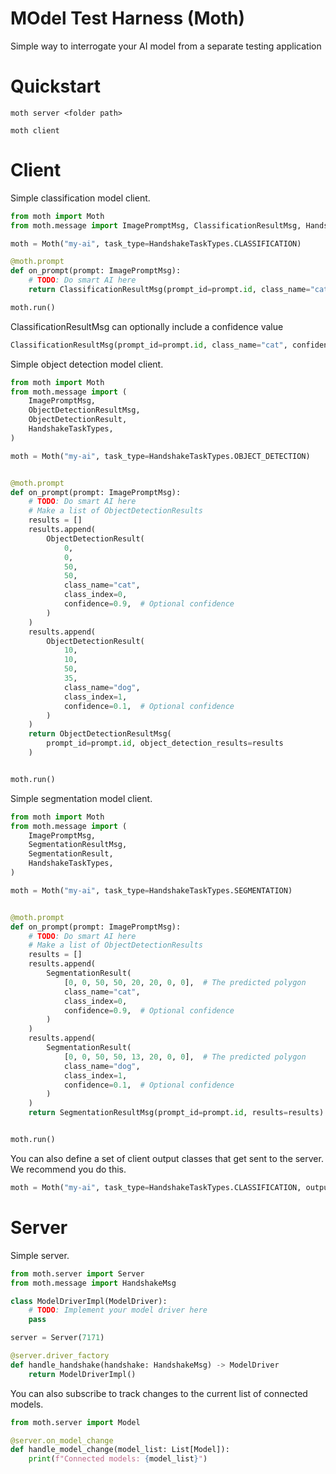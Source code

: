
# MOdel Test Harness (Moth)

Simple way to interrogate your AI model from a separate testing application

# Quickstart

`moth server <folder path>`

`moth client`

# Client

Simple classification model client.
``` python
from moth import Moth
from moth.message import ImagePromptMsg, ClassificationResultMsg, HandshakeTaskTypes

moth = Moth("my-ai", task_type=HandshakeTaskTypes.CLASSIFICATION)

@moth.prompt
def on_prompt(prompt: ImagePromptMsg):
    # TODO: Do smart AI here
    return ClassificationResultMsg(prompt_id=prompt.id, class_name="cat") # Most pictures are cat pictures 

moth.run()
```

ClassificationResultMsg can optionally include a confidence value

``` python
ClassificationResultMsg(prompt_id=prompt.id, class_name="cat", confidence=0.9)
```

Simple object detection model client.
``` python
from moth import Moth
from moth.message import (
    ImagePromptMsg,
    ObjectDetectionResultMsg,
    ObjectDetectionResult,
    HandshakeTaskTypes,
)

moth = Moth("my-ai", task_type=HandshakeTaskTypes.OBJECT_DETECTION)


@moth.prompt
def on_prompt(prompt: ImagePromptMsg):
    # TODO: Do smart AI here
    # Make a list of ObjectDetectionResults
    results = []
    results.append(
        ObjectDetectionResult(
            0,
            0,
            50,
            50,
            class_name="cat",
            class_index=0,
            confidence=0.9,  # Optional confidence
        )
    )
    results.append(
        ObjectDetectionResult(
            10,
            10,
            50,
            35,
            class_name="dog",
            class_index=1,
            confidence=0.1,  # Optional confidence
        )
    )
    return ObjectDetectionResultMsg(
        prompt_id=prompt.id, object_detection_results=results
    )


moth.run()

```

Simple segmentation model client.
``` python
from moth import Moth
from moth.message import (
    ImagePromptMsg,
    SegmentationResultMsg,
    SegmentationResult,
    HandshakeTaskTypes,
)

moth = Moth("my-ai", task_type=HandshakeTaskTypes.SEGMENTATION)


@moth.prompt
def on_prompt(prompt: ImagePromptMsg):
    # TODO: Do smart AI here
    # Make a list of ObjectDetectionResults
    results = []
    results.append(
        SegmentationResult(
            [0, 0, 50, 50, 20, 20, 0, 0],  # The predicted polygon
            class_name="cat",
            class_index=0,
            confidence=0.9,  # Optional confidence
        )
    )
    results.append(
        SegmentationResult(
            [0, 0, 50, 50, 13, 20, 0, 0],  # The predicted polygon
            class_name="dog",
            class_index=1,
            confidence=0.1,  # Optional confidence
        )
    )
    return SegmentationResultMsg(prompt_id=prompt.id, results=results)


moth.run()
```

You can also define a set of client output classes that get sent to the server. We recommend you do this.
``` python
moth = Moth("my-ai", task_type=HandshakeTaskTypes.CLASSIFICATION, output_classes=["cat", "dog"])
```

# Server

Simple server.
``` python
from moth.server import Server
from moth.message import HandshakeMsg

class ModelDriverImpl(ModelDriver):
    # TODO: Implement your model driver here
    pass

server = Server(7171)

@server.driver_factory
def handle_handshake(handshake: HandshakeMsg) -> ModelDriver
    return ModelDriverImpl()
```

You can also subscribe to track changes to the current list of connected models.
``` python
from moth.server import Model

@server.on_model_change
def handle_model_change(model_list: List[Model]):
    print(f"Connected models: {model_list}")
```
